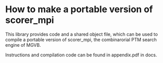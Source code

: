 # How to make a portable version of scorer_mpi
This library provides code and a shared object file, which can be used to compile a portable version of scorer_mpi, the combinarorial PTM search engine of MGVB.  

Instructions and compilation code can be found in appendix.pdf in docs.

